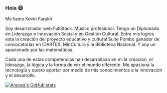 ### Hola 😄

Me llamo Kevin Farukh

Soy desarrollador web FullStack. Músico profesional. Tengo un Diplomado en Liderazgo e Innovación Social y en Gestión Cultural. Entre mis logros esta la creación del proyecto educativo y cultural Suite Pombo ganador de convocatorias en IDARTES, MinCultura y la Biblioteca Nacional. Y soy un apasionado por las matemáticas.

Cada una de estas competencias han desarrollado en mi la creación, el liderazgo, la lógica y la forma de ver el mundo diferente. Me apasiona la tecnología y quiero aportar por medio de mis conocimientos a la innovación y el desarrollo.

[![Anurag's GitHub stats](https://github-readme-stats.vercel.app/api?username=kevinfarukh&hide=stars&show_icons=true&theme=tokyonight&border_radius=10px&hide_border=true)](https://github.com/anuraghazra/github-readme-stats)
